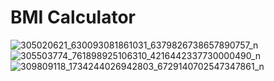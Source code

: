 # BMI Calculator

![305020621_630093081861031_6379826738657890757_n](https://user-images.githubusercontent.com/19930302/193488165-c04902d5-a838-4b53-b02f-f2f6fac22ce6.jpg)
![305503774_761898925106310_4216442337730000490_n](https://user-images.githubusercontent.com/19930302/193488167-5af4f1f4-4643-4239-b6b3-b899de33c27e.jpg)
![309809118_1734244026942803_6729140702547347861_n](https://user-images.githubusercontent.com/19930302/193488168-7fdd5e89-097a-4f7e-abef-f56b8c2a8305.jpg)
